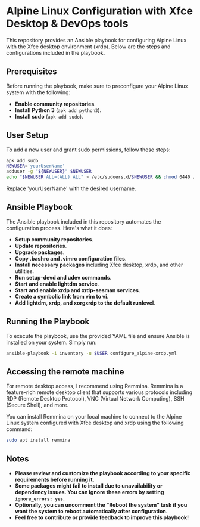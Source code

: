 # **Alpine Linux Configuration with Xfce Desktop & DevOps tools**

This repository provides an Ansible playbook for configuring Alpine Linux with the Xfce desktop environment (xrdp). Below are the steps and configurations included in the playbook.

## **Prerequisites**
Before running the playbook, make sure to preconfigure your Alpine Linux system with the following:

- **Enable community repositories**.
- **Install Python 3** (`apk add python3`).
- **Install sudo** (`apk add sudo`).

## **User Setup**
To add a new user and grant sudo permissions, follow these steps:

```bash
apk add sudo
NEWUSER='yourUserName'
adduser -g "${NEWUSER}" $NEWUSER
echo "$NEWUSER ALL=(ALL) ALL" > /etc/sudoers.d/$NEWUSER && chmod 0440 /etc/sudoers.d/$NEWUSER
```
Replace 'yourUserName' with the desired username.

## **Ansible Playbook**

The Ansible playbook included in this repository automates the configuration process. Here's what it does:

- **Setup community repositories**.
- **Update repositories**.
- **Upgrade packages**.
- **Copy .bashrc and .vimrc configuration files**.
- **Install necessary packages** including Xfce desktop, xrdp, and other utilities.
- **Run setup-devd and udev commands**.
- **Start and enable lightdm service**.
- **Start and enable xrdp and xrdp-sesman services**.
- **Create a symbolic link from vim to vi**.
- **Add lightdm, xrdp, and xorgxrdp to the default runlevel**.

## **Running the Playbook**

To execute the playbook, use the provided YAML file and ensure Ansible is installed on your system. Simply run:

```bash
ansible-playbook -i inventory -u $USER configure_alpine-xrdp.yml
```

## **Accessing the remote machine**
For remote desktop access, I recommend using Remmina. Remmina is a feature-rich remote desktop client that supports various protocols including RDP (Remote Desktop Protocol), VNC (Virtual Network Computing), SSH (Secure Shell), and more.

You can install Remmina on your local machine to connect to the Alpine Linux system configured with Xfce desktop and xrdp using the following command:

```bash
sudo apt install remmina
```

## **Notes**

- **Please review and customize the playbook according to your specific requirements before running it.**
- **Some packages might fail to install due to unavailability or dependency issues. You can ignore these errors by setting `ignore_errors: yes`.**
- **Optionally, you can uncomment the "Reboot the system" task if you want the system to reboot automatically after configuration.**
- **Feel free to contribute or provide feedback to improve this playbook!**

